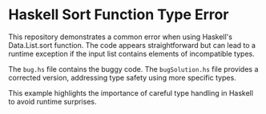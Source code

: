# Haskell Sort Function Type Error

This repository demonstrates a common error when using Haskell's Data.List.sort function. The code appears straightforward but can lead to a runtime exception if the input list contains elements of incompatible types.

The `bug.hs` file contains the buggy code. The `bugSolution.hs` file provides a corrected version, addressing type safety using more specific types.

This example highlights the importance of careful type handling in Haskell to avoid runtime surprises.